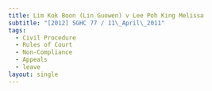 ```yaml
---
title: Lim Kok Boon (Lin Guowen) v Lee Poh King Melissa
subtitle: "[2012] SGHC 77 / 11\_April\_2011"
tags:
  - Civil Procedure
  - Rules of Court
  - Non-Compliance
  - Appeals
  - leave
layout: single
---
```


